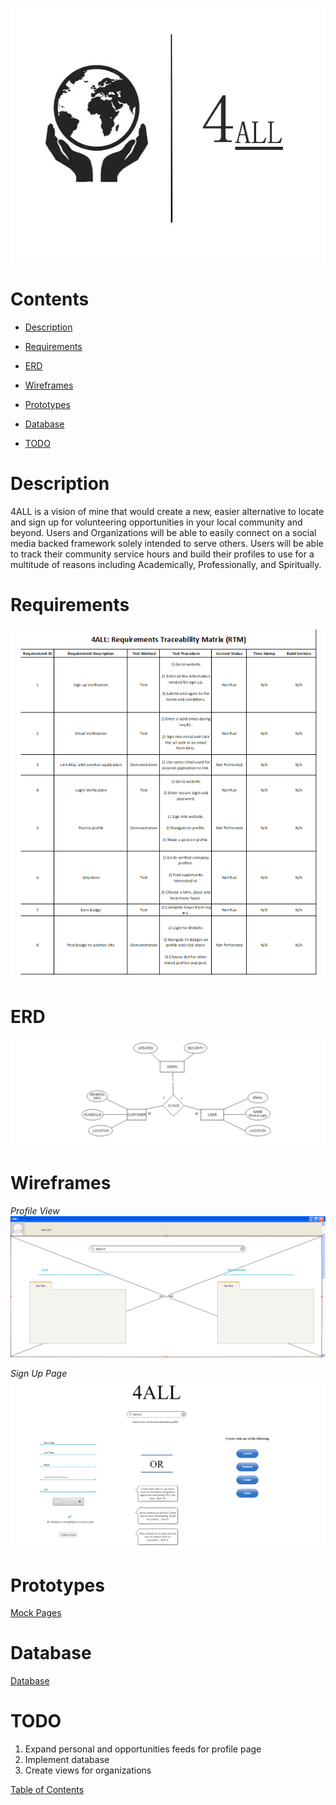 ![Alt text](https://github.com/wesleykarle/4ALL/blob/master/Logo%20(4ALL).jpg "Logo")


# Contents  
- [Description](#description)  

- [Requirements](#requirements) 

- [ERD](#erd) 

- [Wireframes](#wireframes)

- [Prototypes](#prototypes) 

- [Database](#database)

- [TODO](#todo)

<a name="desciption"/>
<a name="requirements"/>
<a name="erd"/>
<a name="wireframes"/>
<a name="prototypes"/>
<a name="database"/>
<a name="todo"/>

# Description
4ALL is a vision of mine that would create a new, easier alternative to locate and sign up for volunteering opportunities in your local community and beyond. Users and Organizations will be able to easily connect on a social media backed framework solely intended to serve others. Users will be able to track their community service hours and build their profiles to use for a multitude of reasons including Academically, Professionally, and Spiritually. 


# Requirements
![Alt text](https://github.com/wesleykarle/4ALL/blob/master/Documents/RTM.png)


# ERD
![Alt text](https://github.com/wesleykarle/4ALL/blob/master/Documents/Entity%20Relationship%20Diagram%20(ERD).png)


# Wireframes
*Profile View*
![Alt text](https://github.com/wesleykarle/4ALL/blob/master/Logon%20Page.PNG)

*Sign Up Page*
![Alt text](https://github.com/wesleykarle/4ALL/blob/master/Sign%20Up%20Page.PNG)


# Prototypes
[Mock Pages](https://github.com/wesleykarle/4ALL/tree/master/Mock%20Pages)


# Database 
[Database](https://github.com/wesleykarle/4ALL/blob/master/Project%20Code/Database)


# TODO
1. Expand personal and opportunities feeds for profile page
2. Implement database 
3. Create views for organizations

[Table of Contents](#contents)
<a name="contents"/>

